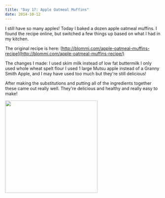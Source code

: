 ```yaml
---
title: "Day 17: Apple Oatmeal Muffins"
date: 2014-10-12
---
```


I still have so many apples! Today I baked a dozen apple oatmeal muffins. I found the recipe online, but switched a few things up based on what I had in my kitchen. 

The original recipe is here: [http://blommi.com/apple-oatmeal-muffins-recipe](http://blommi.com/apple-oatmeal-muffins-recipe/)

The changes I made:
I used skim milk instead of low fat buttermilk
I only used whole wheat spelt flour
I used 1 large Mutsu apple instead of a Granny Smith Apple, and I may have used too much but they're still delicious!

After making the substitutions and putting all of the ingredients together these came out really well. They're delicious and healthy and really easy to make!

<img src="http://www.claudiadadamo.com/photos/muffins.JPG" height=300px>